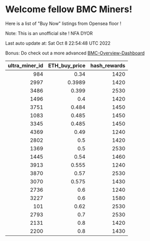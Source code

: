 # Welcome fellow BMC Miners!
Here is a list of "Buy Now" listings from Opensea floor !

Note: This is an unofficial site ! NFA DYOR

Last auto update at: Sat Oct  8 22:54:48 UTC 2022

Bonus: Do check out a more advanced [BMC-Overview-Dashboard](https://dune.com/defifunk/BMC-Overview-Dashboard)


|   ultra_miner_id |   ETH_buy_price |   hash_rewards |
|-----------------:|----------------:|---------------:|
|              984 |          0.34   |           1420 |
|             2997 |          0.3989 |           1420 |
|             3486 |          0.399  |           2530 |
|             1496 |          0.4    |           1420 |
|             3751 |          0.484  |           1450 |
|             1083 |          0.485  |           1450 |
|             3345 |          0.485  |           1450 |
|             4369 |          0.49   |           1240 |
|             2802 |          0.5    |           1420 |
|             1369 |          0.5    |           2530 |
|             1445 |          0.54   |           1460 |
|             3913 |          0.555  |           1240 |
|             3870 |          0.57   |           2530 |
|             3070 |          0.575  |           1430 |
|             2736 |          0.6    |           1240 |
|             3227 |          0.6    |           1580 |
|              101 |          0.62   |           2530 |
|             2793 |          0.7    |           2530 |
|             2131 |          0.8    |           1420 |
|             2200 |          0.8    |           1430 |